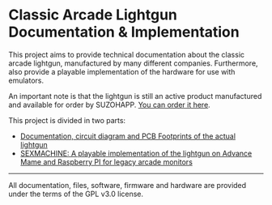 # Classic Arcade Lightgun Documentation & Implementation  

This project aims to provide technical documentation about the classic arcade lightgun, manufactured by many different companies. Furthermore, also provide a playable implementation of the hardware for use with emulators.  

An important note is that the lightgun is still an active product manufactured and available for order by SUZOHAPP. [You can order it here](https://na.suzohapp.com/products/optical_guns/96-2300-12).  

This project is divided in two parts:  

- [Documentation, circuit diagram and PCB Footprints of the actual lightgun](https://github.com/ninomegadriver/lightgun/tree/main/lightgun)
- [SEXMACHINE: A playable implementation of the lightgun on Advance Mame and Raspberry PI for legacy arcade monitors](https://github.com/ninomegadriver/lightgun/tree/main/sexmachine)  
  
 ********************
All documentation, files, software, firmware and hardware are provided under the terms of the GPL v3.0 license.
